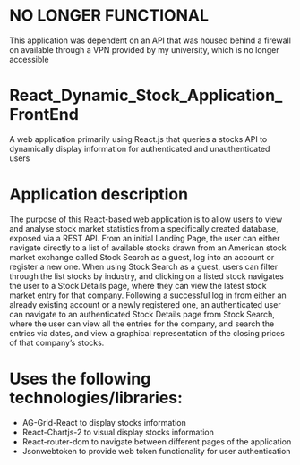 # NO LONGER FUNCTIONAL
This application was dependent on an API that was housed behind a firewall on available through a VPN provided by my university, which is no longer accessible

# React_Dynamic_Stock_Application_FrontEnd
A web application primarily using React.js that queries a stocks API to dynamically display information for authenticated and unauthenticated users

# Application description
The purpose of this React-based web application is to allow users to view and analyse stock market statistics from a specifically created database, exposed via a REST API. From an initial Landing Page, the user can either navigate directly to a list of available stocks drawn from an American stock market exchange called Stock Search as a guest, log into an account or register a new one. When using Stock Search as a guest, users can filter through the list stocks by industry, and clicking on a listed stock navigates the user to a Stock Details page, where they can view the latest stock market entry for that company. Following a successful log in from either an already existing account or a newly registered one, an authenticated user can navigate to an authenticated Stock Details page from Stock Search, where the user can view all the entries for the company, and search the entries via dates, and view a graphical representation of the closing prices of that company’s stocks. 

# Uses the following technologies/libraries:
- AG-Grid-React to display stocks information
- React-Chartjs-2 to visual display stocks information
- React-router-dom to navigate between different pages of the application
- Jsonwebtoken to provide web token functionality for user authentication
